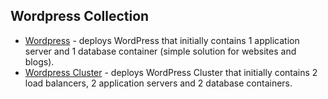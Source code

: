 ## Wordpress Collection

* [Wordpress](wordpress) - deploys WordPress that initially contains 1 application server and 1 database container (simple solution for websites and blogs).<br />
* [Wordpress Cluster](wordpress-cluster) - deploys WordPress Cluster that initially contains 2 load balancers, 2 application servers and 2 database containers. 